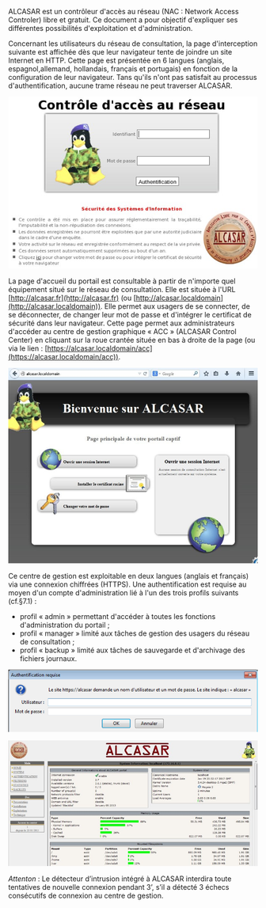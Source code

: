 
ALCASAR est un contrôleur d'accès au réseau (NAC : Network Access Controler) libre et gratuit. Ce document a pour objectif d'expliquer ses différentes possibilités d'exploitation et d'administration.

Concernant les utilisateurs du réseau de consultation, la page d'interception suivante est affichée dès que leur navigateur tente de joindre un site Internet en HTTP. Cette page est présentée en 6 langues (anglais, espagnol,allemand, hollandais, français et portugais) en fonction de la configuration de leur navigateur. Tans qu'ils n'ont pas satisfait au processus d'authentification, aucune trame réseau ne peut traverser ALCASAR.

![Alt text](images/authentification.png)

La page d'accueil du portail est consultable à partir de n'importe quel équipement situé sur le réseau de consultation. Elle est située à l'URL [http://alcasar.fr](http://alcasar.fr) (ou [http://alcasar.localdomain](http://alcasar.localdomain)). Elle permet aux usagers de se connecter, de se déconnecter, de changer leur mot de passe et d'intégrer le certificat de sécurité dans leur navigateur.
Cette page permet aux administrateurs d'accéder au centre de gestion graphique « ACC » (ALCASAR Control Center) en cliquant sur la roue crantée située en bas à droite de la page (ou via le lien : [https://alcasar.localdomain/acc](https://alcasar.localdomain/acc)).

![Alt text](images/page_principale.png)

Ce centre de gestion est exploitable en deux langues (anglais et français) via une connexion chiffrées (HTTPS). Une authentification est requise au moyen d'un compte d'administration lié à l'un des trois profils suivants (cf.§7.1) :

- profil « admin » permettant d'accéder à toutes les fonctions d'administration du portail ;
- profil « manager » limité aux tâches de gestion des usagers du réseau de consultation ;
- profil « backup » limité aux tâches de sauvegarde et d'archivage des fichiers journaux.

![Alt text](images/authentification_requise.png)

![Alt text](images/acc.png)

*Attenton* : Le détecteur d’intrusion intégré à ALCASAR interdira toute tentatives de nouvelle connexion pendant 3’, s’il a détecté 3 échecs consécutifs de connexion au centre de gestion.
